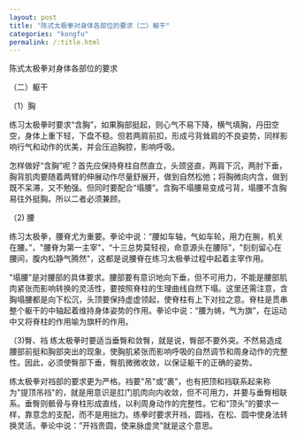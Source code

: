 ```yaml
---
layout: post
title: "陈式太极拳对身体各部位的要求（二）躯干"
categories: "kongfu"
permalink: /:title.html
---
```

陈式太极拳对身体各部位的要求

（二）躯干

（1）胸

练习太极拳时要求“含胸”，如果胸部挺起，则心气不易下降，横气填胸，丹田空空，身体上重下轻，下盘不稳。但若两肩前扣，形成弓背耸肩的不良姿势，同样影响行气和动作的优美，并会压迫胸腔，影响呼吸。

怎样做好“含胸”呢？首先应保持脊柱自然直立，头颈竖直，两肩下沉，两肘下垂，胸背肌肉要随着两臂的伸展动作尽量舒展开，做到自然松弛；将胸微向内含，做到既不呆滞，又不勉强。但同时要配合“塌腰”。含胸不塌腰易变成弓背，塌腰不含胸易往外挺胸。所以二者必须兼顾。

（2) 腰

练习太极拳，腰脊尤为重要。拳论中说：“腰如车轴，气如车轮，用力在腕，机关在腰。”，"腰脊为第一主宰"，“十三总势莫轻视，命意源头在腰际”，"刻刻留心在腰间，腹内松静气腾然"，这都是说腰脊在练习太极拳过程中起着主宰作用。

"塌腰"是对腰部的具体要求。腰部要有意识地向下垂，但不可用力，不能是腰部肌肉紧张而影响转换的灵活性，要按照脊柱的生理曲线自然下塌。这里还需注意，含胸塌腰都是向下松沉，头顶要保持虚虚领起，使脊柱有上下对拉之意。脊柱是贯串整个躯干的中轴起着维持身体姿势的作用。拳论中说：“腰为帱，气为旗”，在运动中又将脊柱的作用喻为旗杆的作用。

（3)臀、裆
练太极拳时要适当垂臀和敛臀，就是说，臀部不要外突。不然易造成腰部前挺和胸部突出的现象，使胸肌紧张而影响呼吸的自然调节和周身动作的完整性。因此，必须使臀部下垂，臀肌微微收敛，以保证躯干的正确的姿势。

练太极拳对裆部的要求更为严格。裆要"吊"或“裹”，也有把顶和裆联系起来称为"提顶吊裆"的，就是用意识是肛门肌肉向内收敛，但不可用力，并要与垂臀相联系。垂臀则骶骨与脊柱形成直线，以利周身动作的完整性。它和“顶头”的要求一样，靠意念的支配，而不是用拙力。练拳时要求开裆，圆裆，在松、圆中使身法转换灵活。拳论中说：”开裆贵圆，使来脉虚灵”就是这个意思。
